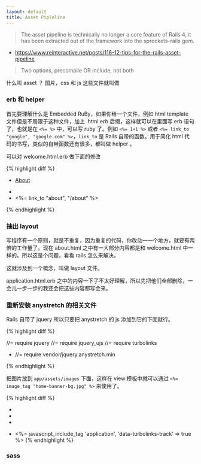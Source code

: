 ```yaml
---
layout: default
title: Asset Pipleline
---
```



> The asset pipeline is technically no longer a core feature of Rails 4, it has been extracted out of the framework into the sprockets-rails gem.


- https://www.reinteractive.net/posts/116-12-tips-for-the-rails-asset-pipeline

>Two options, precompile OR include, not both

什么叫 asset ？ 图片，css 和 js 这些文件就叫做

### erb 和 helper

首先要理解什么是 Embedded RuBy，如果你给一个文件，例如 html template 文件但是不局限于这种文件，加上 .html.erb 后缀，这样就可以在里面写 erb 语句了，也就是在 `<%= %>` 中，可以写 ruby 了。例如 `<%= 1+1 %>` 或者 `<%= link_to "google", "google.com" %>`，`link_to` 是 Rails 自带的函数。用于简化 html 代码的书写，类似的自带函数还有很多，都叫做 helper 。

可以对 welcome.html.erb 做下面的修改

{% highlight diff %}
- <a href="./about.html">About</a>
+ <li><%= link_to "about", "/about" %></li>
{% endhighlight %}

### 抽出 layout

写程序有一个原则，就是不重复，因为重复的代码，你改动一一个地方，就要有两倍的工作量了。现在 about.html 之中有一大部分内容都是和 welcome.html 中一样的。所以这是个问题，看看 rails 怎么来解决。

这就涉及到一个概念，叫做 layout 文件。

application.html.erb 之中的内容一下子不太好理解，所以先把他们全部删除，一会儿一步一步的我还会把这些内容都写会来。


### 重新安装 anystretch 的相关文件


Rails 自带了 jquery 所以只要把 anystretch 的 js 添加到它的下面就行。

{% highlight diff %}

  //= require jquery
  //= require jquery_ujs
  //= require turbolinks
+ //= require vendor/jquery.anystretch.min

{% endhighlight %}



把图片放到 `app/assets/images` 下面，这样在 view 模板中就可以通过 `<%= image_tag "home-banner-bg.jpg" %>` 来使用了。

{% highlight diff %}
- <script src="http://code.jquery.com/jquery-1.11.0.min.js"></script>
- <script src="http://code.jquery.com/jquery-migrate-1.2.1.min.js"></script>
- <script src="js/jquery.anystretch.min.js"></script>
+ <%= javascript_include_tag 'application', 'data-turbolinks-track' => true %>
{% endhighlight %}

### sass
